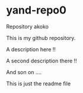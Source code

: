 # yand-repo0
Repository akoko

This is my github repository.

A description here !!

A second description there !!

And son on ....

This is just the readme file
